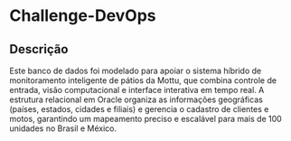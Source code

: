 # Challenge-DevOps
## Descrição
Este banco de dados foi modelado para apoiar o sistema híbrido de monitoramento inteligente de pátios da Mottu, que combina controle de entrada, visão computacional e interface interativa em tempo real. A estrutura relacional em Oracle organiza as informações geográficas (países, estados, cidades e filiais) e gerencia o cadastro de clientes e motos, garantindo um mapeamento preciso e escalável para mais de 100 unidades no Brasil e México.

